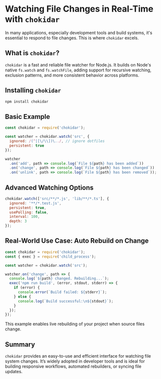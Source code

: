 # Watching File Changes in Real-Time with `chokidar`

In many applications, especially development tools and build systems, it's essential to respond to file changes. This is where `chokidar` excels.

## What is `chokidar`?

`chokidar` is a fast and reliable file watcher for Node.js. It builds on Node's native `fs.watch` and `fs.watchFile`, adding support for recursive watching, exclusion patterns, and more consistent behavior across platforms.

## Installing `chokidar`

```bash
npm install chokidar
```

## Basic Example

```js
const chokidar = require('chokidar');

const watcher = chokidar.watch('src', {
  ignored: /(^|[\/\\])\../, // ignore dotfiles
  persistent: true
});

watcher
  .on('add', path => console.log(`File ${path} has been added`))
  .on('change', path => console.log(`File ${path} has been changed`))
  .on('unlink', path => console.log(`File ${path} has been removed`));
```

## Advanced Watching Options

```js
chokidar.watch(['src/**/*.js', 'lib/**/*.ts'], {
  ignored: '**/*.test.js',
  persistent: true,
  usePolling: false,
  interval: 100,
  depth: 3
});
```

## Real-World Use Case: Auto Rebuild on Change

```js
const chokidar = require('chokidar');
const { exec } = require('child_process');

const watcher = chokidar.watch('src');

watcher.on('change', path => {
  console.log(`${path} changed. Rebuilding...`);
  exec('npm run build', (error, stdout, stderr) => {
    if (error) {
      console.error(`Build failed: ${stderr}`);
    } else {
      console.log(`Build successful:\n${stdout}`);
    }
  });
});
```

This example enables live rebuilding of your project when source files change.

## Summary

`chokidar` provides an easy-to-use and efficient interface for watching file system changes. It’s widely adopted in developer tools and is ideal for building responsive workflows, automated rebuilders, or syncing file updates.

